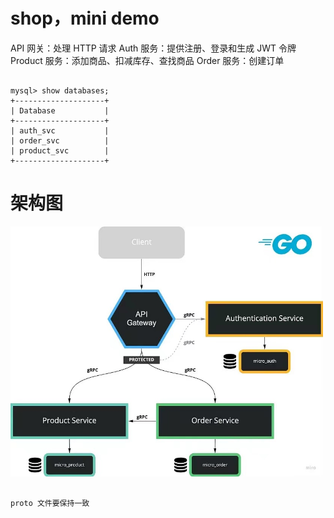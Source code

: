 

# shop，mini demo


API 网关：处理 HTTP 请求
Auth 服务：提供注册、登录和生成 JWT 令牌
Product 服务：添加商品、扣减库存、查找商品
Order 服务：创建订单


```

mysql> show databases;
+--------------------+
| Database           |
+--------------------+
| auth_svc           |
| order_svc          |
| product_svc        |
+--------------------+
```

# 架构图

<img src="doc/images/arch.jpg" width="500" height="400">

```text

proto 文件要保持一致

```